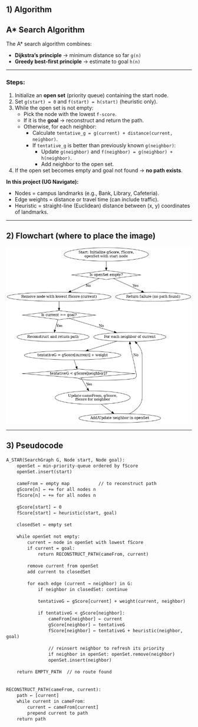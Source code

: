 ## 1) Algorithm
## A* Search Algorithm

The A* search algorithm combines:

- **Dijkstra’s principle** → minimum distance so far `g(n)`
- **Greedy best-first principle** → estimate to goal `h(n)`

---

### Steps:

1. Initialize an **open set** (priority queue) containing the start node.
2. Set `g(start) = 0` and `f(start) = h(start)` (heuristic only).
3. While the open set is not empty:
    - Pick the node with the lowest `f-score`.
    - If it is the **goal** → reconstruct and return the path.
    - Otherwise, for each neighbor:
        - Calculate `tentative_g = g(current) + distance(current, neighbor)`.
        - If `tentative_g` is better than previously known `g(neighbor)`:
            - Update `g(neighbor)` and `f(neighbor) = g(neighbor) + h(neighbor)`.
            - Add neighbor to the open set.
4. If the open set becomes empty and goal not found → **no path exists**.


**In this project (UG Navigate):**
- Nodes = campus landmarks (e.g., Bank, Library, Cafeteria).
- Edge weights = distance or travel time (can include traffic).
- Heuristic = straight-line (Euclidean) distance between (x, y) coordinates of landmarks.

---

## 2) Flowchart (where to place the image)

![A* Flowchart](AStar_Flowchart.png)



---

## 3) Pseudocode

```text
A_STAR(SearchGraph G, Node start, Node goal):
    openSet ← min-priority-queue ordered by fScore
    openSet.insert(start)

    cameFrom ← empty map           // to reconstruct path
    gScore[n] ← +∞ for all nodes n
    fScore[n] ← +∞ for all nodes n

    gScore[start] ← 0
    fScore[start] ← heuristic(start, goal)

    closedSet ← empty set

    while openSet not empty:
        current ← node in openSet with lowest fScore
        if current = goal:
            return RECONSTRUCT_PATH(cameFrom, current)

        remove current from openSet
        add current to closedSet

        for each edge (current → neighbor) in G:
            if neighbor in closedSet: continue

            tentativeG ← gScore[current] + weight(current, neighbor)

            if tentativeG < gScore[neighbor]:
                cameFrom[neighbor] ← current
                gScore[neighbor] ← tentativeG
                fScore[neighbor] ← tentativeG + heuristic(neighbor, goal)

                // reinsert neighbor to refresh its priority
                if neighbor in openSet: openSet.remove(neighbor)
                openSet.insert(neighbor)

    return EMPTY_PATH  // no route found


RECONSTRUCT_PATH(cameFrom, current):
    path ← [current]
    while current in cameFrom:
        current ← cameFrom[current]
        prepend current to path
    return path
